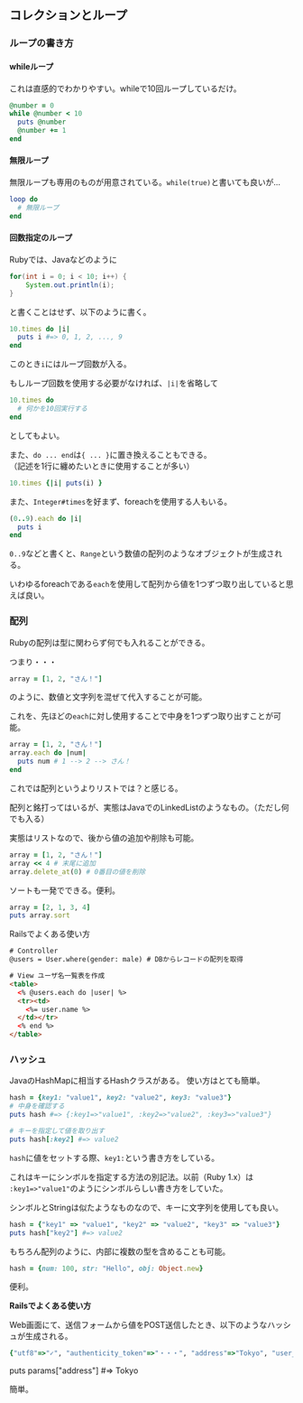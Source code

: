 ## コレクションとループ

### ループの書き方

#### whileループ
これは直感的でわかりやすい。whileで10回ループしているだけ。
```ruby
@number = 0
while @number < 10
  puts @number
  @number += 1
end
```

#### 無限ループ
無限ループも専用のものが用意されている。`while(true)`と書いても良いが…
```ruby
loop do
  # 無限ループ
end
```

#### 回数指定のループ
Rubyでは、Javaなどのように
```java
for(int i = 0; i < 10; i++) {
    System.out.println(i);
}
```
と書くことはせず、以下のように書く。
```ruby
10.times do |i|
  puts i #=> 0, 1, 2, ..., 9
end
```
このとき`i`にはループ回数が入る。

もしループ回数を使用する必要がなければ、`|i|`を省略して
```ruby
10.times do
  # 何かを10回実行する
end
```
としてもよい。

また、`do ... end`は`{ ... }`に置き換えることもできる。  
（記述を1行に纏めたいときに使用することが多い）

```ruby
10.times {|i| puts(i) }
```

また、`Integer#times`を好まず、foreachを使用する人もいる。
```ruby
(0..9).each do |i|
  puts i
end
```

`0..9`などと書くと、`Range`という数値の配列のようなオブジェクトが生成される。

いわゆるforeachである`each`を使用して配列から値を1つずつ取り出していると思えば良い。

### 配列
Rubyの配列は型に関わらず何でも入れることができる。

つまり・・・

```ruby
array = [1, 2, "さん！"]
```

のように、数値と文字列を混ぜて代入することが可能。

これを、先ほどの`each`に対し使用することで中身を1つずつ取り出すことが可能。

```ruby
array = [1, 2, "さん！"]
array.each do |num|
  puts num # 1 --> 2 --> さん！
end
```

これでは配列というよりリストでは？と感じる。

配列と銘打ってはいるが、実態はJavaでのLinkedListのようなもの。（ただし何でも入る）

実態はリストなので、後から値の追加や削除も可能。
```ruby
array = [1, 2, "さん！"]
array << 4 # 末尾に追加
array.delete_at(0) # 0番目の値を削除
```

ソートも一発でできる。便利。
```ruby
array = [2, 1, 3, 4]
puts array.sort
```

Railsでよくある使い方

```html
# Controller
@users = User.where(gender: male) # DBからレコードの配列を取得

# View ユーザ名一覧表を作成
<table>
  <% @users.each do |user| %>
  <tr><td>
    <%= user.name %>
  </td></tr>
  <% end %>
</table>
```

### ハッシュ
JavaのHashMapに相当するHashクラスがある。
使い方はとても簡単。

```ruby
hash = {key1: "value1", key2: "value2", key3: "value3"}
# 中身を確認する
puts hash #=> {:key1=>"value1", :key2=>"value2", :key3=>"value3"}

# キーを指定して値を取り出す
puts hash[:key2] #=> value2
```

`hash`に値をセットする際、`key1:`という書き方をしている。

これはキーにシンボルを指定する方法の別記法。以前（Ruby 1.x）は `:key1=>"value1"`のようにシンボルらしい書き方をしていた。

シンボルとStringは似たようなものなので、キーに文字列を使用しても良い。
```ruby
hash = {"key1" => "value1", "key2" => "value2", "key3" => "value3"}
puts hash["key2"] #=> value2
```

もちろん配列のように、内部に複数の型を含めることも可能。
```ruby
hash = {num: 100, str: "Hello", obj: Object.new}
```
便利。

**Railsでよくある使い方**

Web画面にて、送信フォームから値をPOST送信したとき、以下のようなハッシュが生成される。
```ruby
{"utf8"=>"✓", "authenticity_token"=>"・・・", "address"=>"Tokyo", "user_name"=>"Taro Yamada", "controller"=>"sample", "action"=>"index"}
```
puts params["address"] #=> Tokyo

簡単。
